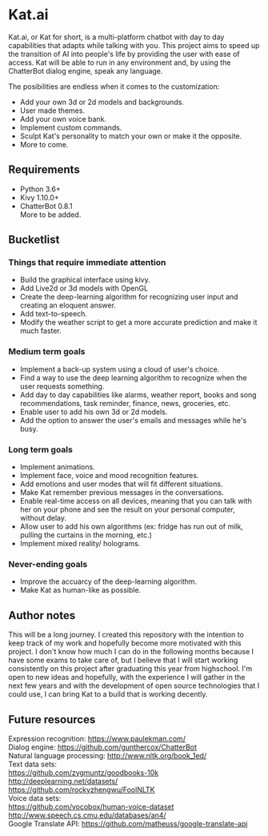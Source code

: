 # Kat.ai

Kat.ai, or Kat for short, is a multi-platform chatbot with day to day capabilities that adapts while talking with you. This project aims to speed up the transition of AI into people's life by providing the user with ease of access. Kat will be able to run in any environment and, by using the ChatterBot dialog engine, speak any language.

The posibilities are endless when it comes to the customization:
* Add your own 3d or 2d models and backgrounds.
* User made themes.
* Add your own voice bank.
* Implement custom commands.
* Sculpt Kat's personality to match your own or make it the opposite.
* More to come.

## Requirements

* Python 3.6+
* Kivy 1.10.0+
* ChatterBot 0.8.1
<br> More to be added.

## Bucketlist

### Things that require immediate attention
* Build the graphical interface using kivy.
* Add Live2d or 3d models with OpenGL
* Create the deep-learning algorithm for recognizing user input and creating an eloquent answer.
* Add text-to-speech.
* Modify the weather script to get a more accurate prediction and make it much faster.

### Medium term goals
* Implement a back-up system using a cloud of user's choice.
* Find a way to use the deep learning algorithm to recognize when the user requests something.
* Add day to day capabilities like alarms, weather report, books and song recommendations, task reminder, finance, news, groceries, etc.
* Enable user to add his own 3d or 2d models.
* Add the option to answer the user's emails and messages while he's busy.

### Long term goals
* Implement animations.
* Implement face, voice and mood recognition features.
* Add emotions and user modes that will fit different situations.
* Make Kat remember previous messages in the conversations.
* Enable real-time access on all devices, meaning that you can talk with her on your phone and see the result on your personal computer, without delay.
* Allow user to add his own algorithms (ex: fridge has run out of milk, pulling the curtains in the morning, etc.)
* Implement mixed reality/ holograms.

### Never-ending goals
* Improve the accuarcy of the deep-learning algorithm.
* Make Kat as human-like as possible.
 
## Author notes

This will be a long journey. I created this repository with the intention to keep track of my work and hopefully become more motivated with this project. I don't know how much I can do in the following months because I have some exams to take care of, but I believe that I will start working consistently on this project after graduating this year from highschool. I'm open to new ideas and hopefully, with the experience I will gather in the next few years and with the development of open source technologies that I could use, I can bring Kat to a build that is working decently.

## Future resources
Expression recognition: https://www.paulekman.com/ <br>
Dialog engine: https://github.com/gunthercox/ChatterBot <br>
Natural language processing: http://www.nltk.org/book_1ed/ <br>
Text data sets: <br>
https://github.com/zygmuntz/goodbooks-10k <br>
http://deeplearning.net/datasets/ <br>
https://github.com/rockyzhengwu/FoolNLTK <br>
Voice data sets: <br>
https://github.com/vocobox/human-voice-dataset <br>
http://www.speech.cs.cmu.edu/databases/an4/ <br>
Google Translate API: https://github.com/matheuss/google-translate-api
